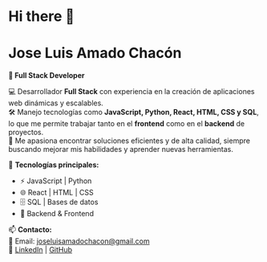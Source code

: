 # Hi there 👋

# Jose Luis Amado Chacón

**🚀 Full Stack Developer**  

💻 Desarrollador **Full Stack** con experiencia en la creación de aplicaciones web dinámicas y escalables.  
🛠 Manejo tecnologías como **JavaScript, Python, React, HTML, CSS y SQL**, lo que me permite trabajar tanto en el **frontend** como en el **backend** de proyectos.  
🎯 Me apasiona encontrar soluciones eficientes y de alta calidad, siempre buscando mejorar mis habilidades y aprender nuevas herramientas.  

📌 **Tecnologías principales:**  
- ⚡ JavaScript | Python  
- 🌐 React | HTML | CSS  
- 🗄️ SQL | Bases de datos  
- 🔧 Backend & Frontend  

📫 **Contacto:**  
📩 Email: [joseluisamadochacon@gmail.com](mailto:joseluisamadochacon@gmail.com)  
🔗 [LinkedIn](https://www.linkedin.com/in/jose-luis-amado-chacon/) | [GitHub](https://github.com/joseach116)
